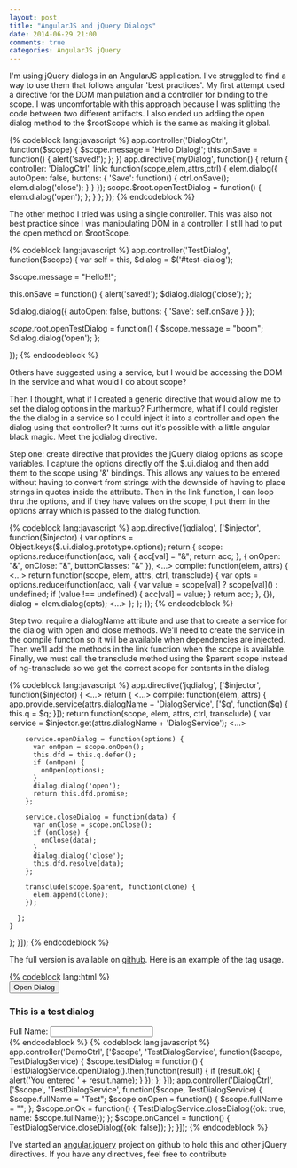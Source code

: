 ```yaml
---
layout: post
title: "AngularJS and jQuery Dialogs" 
date: 2014-06-29 21:00 
comments: true
categories: AngularJS jQuery
---
```

<p>I'm using jQuery dialogs in an AngularJS application. I've struggled to find
a way to use them that follows angular 'best practices'. My first attempt used a 
directive for the DOM manipulation and a controller for binding to the scope.  I was 
uncomfortable with this approach because I was splitting the code between two
different artifacts.  I also ended up adding the open dialog method to the $rootScope
which is the same as making it global.</p>
{% codeblock lang:javascript %}
app.controller('DialogCtrl', function($scope) {
  $scope.message = 'Hello Dialog!';
  this.onSave = function() {
    alert('saved!');
  };
})
app.directive('myDialog', function() {
  return {
    controller: 'DialogCtrl',
    link: function(scope,elem,attrs,ctrl) {
      elem.dialog({
        autoOpen: false,
        buttons: { 
           'Save': function() {
              ctrl.onSave();
              elem.dialog('close');
            }
        }
      });
      scope.$root.openTestDialog = function() {
        elem.dialog('open');
      };
    }
  };
});
{% endcodeblock %}
<p>The other method I tried was using a single controller.  This was also not best
practice since I was manipulating DOM in a controller.  I still had to put the
open method on $rootScope.</p>
{% codeblock lang:javascript %}
app.controller('TestDialog', function($scope) {
  var self = this,
      $dialog = $('#test-dialog');
  
  $scope.message = "Hello!!!";
    
  this.onSave = function() {
    alert('saved!');
    $dialog.dialog('close');
  };

  $dialog.dialog({ 
    autoOpen: false,
    buttons: {
      'Save': self.onSave
    }
  });

  $scope.$root.openTestDialog = function() {
    $scope.message = "boom";
    $dialog.dialog('open');
  };
  
});
{% endcodeblock %}
<p>Others have suggested using a service, but I would be accessing the DOM in the
service and what would I do about scope?</p>
<p>Then I thought, what if I created a generic directive that would allow me to
set the dialog options in the markup?  Furthermore, what if I could register the
the dialog in a service so I could inject it into a controller and open the dialog
using that controller?  It turns out it's possible with a little angular black magic.
Meet the jqdialog directive.</p>
<p>Step one: create directive that provides the jQuery dialog options as scope variables.  I capture 
the options directly off the $.ui.dialog and then add them to the scope using '&' bindings.  This
allows any values to be entered without having to convert from strings with the downside of having to
place strings in quotes inside the attribute.  Then in the link function, I can loop thru the options,
and if they have values on the scope, I put them in the options array which is passed to the dialog
function.</p>
{% codeblock lang:javascript %}
app.directive('jqdialog', ['$injector', function($injector) {
  var options = Object.keys($.ui.dialog.prototype.options);
  return {
    scope: options.reduce(function(acc, val) {
      acc[val] = "&"; return acc;
    }, {
      onOpen: "&",
      onClose: "&",
      buttonClasses: "&"
    }),
    <...>
    compile: function(elem, attrs) {
      <...>        
      return function(scope, elem, attrs, ctrl, transclude) {
        var opts = options.reduce(function(acc, val) {
              var value = scope[val] ? scope[val]() : undefined;
              if (value !== undefined) {
                acc[val] = value;
              }
              return acc;
            }, {}),
            dialog = elem.dialog(opts);
            <...>
      };
    };
});
{% endcodeblock %}
<p>Step two: require a dialogName attribute and use that to create a service for the dialog with
open and close methods.  We'll need to create the service in the compile function so it will
be available when dependencies are injected.  Then we'll add the methods in the link function 
when the scope is available.  Finally, we must call the transclude method using the $parent scope
instead of ng-transclude so we get the correct scope for contents in the dialog.</p>
{% codeblock lang:javascript %}
app.directive('jqdialog', ['$injector', function($injector) {
  <...>
  return {
    <...>
    compile: function(elem, attrs) {
      app.provide.service(attrs.dialogName + 'DialogService',
                ['$q', function($q) { this.q = $q; }]);
      return function(scope, elem, attrs, ctrl, transclude) {
        var service = $injector.get(attrs.dialogName + 'DialogService');
        <...>
        
        service.openDialog = function(options) {
          var onOpen = scope.onOpen();
          this.dfd = this.q.defer();
          if (onOpen) {
            onOpen(options);
          }
          dialog.dialog('open');
          return this.dfd.promise;
        };

        service.closeDialog = function(data) {
          var onClose = scope.onClose();
          if (onClose) {
            onClose(data);
          }
          dialog.dialog('close');
          this.dfd.resolve(data);
        };

        transclude(scope.$parent, function(clone) {
          elem.append(clone);
        });

      };
    }
  };
}]);
{% endcodeblock %}
<p>The full version is available on 
<a href="https://github.com/jurberg/angular.jquery/blob/master/src/jqdialog/jqdialog.js">github</a>.  Here is an example 
of the tag usage.</p>
{% codeblock lang:html %}
<div ng-app="app" ng-controller="DemoCtrl">
  <button ng-click="testDialog();">Open Dialog</button>
  <jqdialog dialog-name="Test" title="'Test Dialog'"
            auto-open="false" width="400" height="300"
            on-open="onOpen" buttons="{'OK': onOk, 'Cancel': onCancel}"
            ng-controller="DialogCtrl">
    <h3>This is a test dialog</h3>
    <label for="fullName">Full Name:</label>
    <input id="fullName" ng-model="fullName"/>
  </jqdialog>
</div>
{% endcodeblock %}
{% codeblock lang:javascript %}
app.controller('DemoCtrl', ['$scope', 'TestDialogService', function($scope, TestDialogService) {
  $scope.testDialog = function() {
    TestDialogService.openDialog().then(function(result) {
      if (result.ok) {
        alert('You entered ' + result.name);
      }
    });
  };
}]);
app.controller('DialogCtrl', ['$scope', 'TestDialogService', function($scope, TestDialogService) {
  $scope.fullName = "Test";
  $scope.onOpen = function() {
    $scope.fullName = "";
  };
  $scope.onOk = function() {
    TestDialogService.closeDialog({ok: true, name: $scope.fullName});
  };
  $scope.onCancel = function() {
    TestDialogService.closeDialog({ok: false});
  };
}]);
{% endcodeblock %}
<p>I've started an <a href="https://github.com/jurberg/angular.jquery">angular.jquery</a> project on github to hold 
this and other jQuery directives.  If you have any directives, feel free to contribute</p>